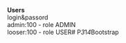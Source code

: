 **Users**   
login&passord   
admin:100 - role ADMIN  
looser:100 - role USER#   P _ 3 _ 1 _ 4 _ B o o t s t r a p  
 